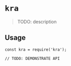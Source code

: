 # `kra`

> TODO: description

## Usage

```
const kra = require('kra');

// TODO: DEMONSTRATE API
```
